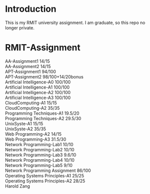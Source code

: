 # Introduction
This is my RMIT university assignment. I am graduate, so this repo no longer private.

# RMIT-Assignment
AA-Assignment1              14/15</br>
AA-Assignment2              14/15</br>
APT-Assignment1             94/100</br>
APT-Assignment2             98/100+14/20bonus</br>
Artificial Intelligence-A0  100/100</br>
Artificial Intelligence-A1  100/100</br>
Artificial Intelligence-A2  100/100</br>
Artificial Intelligence-A3  100/100</br>
CloudComputing-A1           15/15</br>
CloudComputing-A2           35/35</br>
Programming Techniques-A1   19.5/20</br>
Programming Techniques-A2   29.5/30</br>
UnixSyste-A1                15/15</br>
UnixSyste-A2                35/35</br>
Web Programming-A2          14/15</br>
Web Programming-A3          31.5/30</br>
Network Programming-Lab1    10/10</br>
Network Programming-Lab2    10/10</br>
Network Programming-Lab3    9.6/10</br>
Network Programming-Lab4    10/10</br>
Network Programming-Lab5    9/10</br>
Network Programming Assignment  86/100</br>
Operating Systems Principles-A1 25/25</br>
Operating Systems Principles-A2 28/25</br>
Harold Zang


